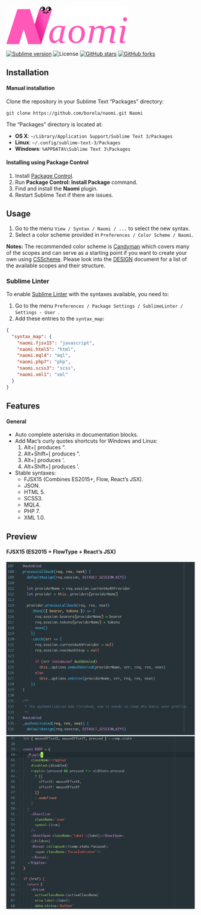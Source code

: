 [![Naomi](art/logo.png)][naomi]

[![Sublime version](https://img.shields.io/badge/sublime%203->%3D3126-orange.svg?style=flat-square)][sublime]
![License](http://img.shields.io/:license-mixed-blue.svg?style=flat-square)
[![GitHub stars](https://img.shields.io/github/stars/borela/naomi.svg?style=social&label=Star)][stars]
[![GitHub forks](https://img.shields.io/github/forks/borela/naomi.svg?style=social&label=Fork)][forks]

## Installation

#### Manual installation

Clone the repository in your Sublime Text “Packages” directory:

    git clone https://github.com/borela/naomi.git Naomi

The “Packages” directory is located at:

* **OS X**: `~/Library/Application Support/Sublime Text 3/Packages`
* **Linux**: `~/.config/sublime-text-3/Packages`
* **Windows**: `%APPDATA%\Sublime Text 3\Packages`

#### Installing using Package Control

1. Install [Package Control](https://packagecontrol.io/installation).
2. Run **Package Control: Install Package** command.
3. Find and install the **Naomi** plugin.
4. Restart Sublime Text if there are issues.

## Usage

1. Go to the menu `View / Syntax / Naomi / ...` to select the new syntax.
2. Select a color scheme provided in `Preferences / Color Scheme / Naomi`.

**Notes:** The recommended color scheme is [Candyman][candyman] which covers many
of the scopes and can serve as a starting point if you want to create your own using
[CSScheme][csscheme]. Please look into the [DESIGN][design] document for a list
of the available scopes and their structure.

### Sublime Linter

To enable [Sublime Linter][sublimeLinter] with the syntaxes available, you need to:

1. Go to the menu `Preferences / Package Settings / SublimeLinter / Settings - User `.
2. Add these entries to the `syntax_map`:

```JSON
{
  "syntax_map": {
    "naomi.fjsx15": "javascript",
    "naomi.html5": "html",
    "naomi.mql4": "mql",
    "naomi.php7": "php",
    "naomi.scss3": "scss",
    "naomi.xml1": "xml"
  }
}
```

## Features

#### General

* Auto complete asterisks in documentation blocks.
* Add Mac’s curly quotes shortcuts for Windows and Linux:
  1. Alt+[ produces “.
  2. Alt+Shift+[ produces ”.
  3. Alt+] produces ‘.
  4. Alt+Shift+] produces ’.
* Stable syntaxes:
  * FJSX15 (Combines ES2015+, Flow, React’s JSX).
  * JSON.
  * HTML 5.
  * SCSS3.
  * MQL4.
  * PHP 7.
  * XML 1.0.

## Preview

#### FJSX15 (ES2015 + FlowType + React’s JSX)

![Candyman FJSX15 preview 1](preview/fjsx15/candyman-1.png)
![Candyman FJSX15 preview 2](preview/fjsx15/candyman-2.png)

[candyman]: schemes/candyman
[csscheme]: //github.com/FichteFoll/CSScheme
[design]: DESIGN.md
[sublime]: //www.sublimetext.com
[naomi]: //github.com/borela/naomi
[stars]: //github.com/borela/naomi/stargazers
[forks]: //github.com/borela/naomi/network/members
[sublimeLinter]: //github.com/SublimeLinter/SublimeLinter3
